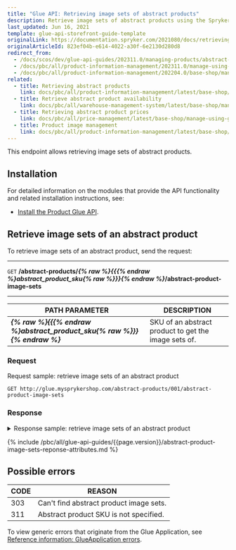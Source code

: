 ```yaml
---
title: "Glue API: Retrieving image sets of abstract products"
description: Retrieve image sets of abstract products using the Spryker Cloud Commerce OS GLUE API.
last_updated: Jun 16, 2021
template: glue-api-storefront-guide-template
originalLink: https://documentation.spryker.com/2021080/docs/retrieving-image-sets-of-abstract-products
originalArticleId: 823ef04b-e614-4022-a30f-6e2130d280d8
redirect_from:
  - /docs/scos/dev/glue-api-guides/202311.0/managing-products/abstract-products/retrieving-image-sets-of-abstract-products.html
  - /docs/pbc/all/product-information-management/202311.0/manage-using-glue-api/abstract-products/glue-api-retrieve-image-sets-of-abstract-products.html
  - /docs/pbc/all/product-information-management/202204.0/base-shop/manage-using-glue-api/abstract-products/glue-api-retrieve-image-sets-of-abstract-products.html
related:
  - title: Retrieving abstract products
    link: docs/pbc/all/product-information-management/latest/base-shop/manage-using-glue-api/abstract-products/glue-api-retrieve-abstract-products.html
  - title: Retrieve abstract product availability
    link: docs/pbc/all/warehouse-management-system/latest/base-shop/manage-using-glue-api/glue-api-retrieve-abstract-product-availability.html
  - title: Retrieving abstract product prices
    link: docs/pbc/all/price-management/latest/base-shop/manage-using-glue-api/glue-api-retrieve-abstract-product-prices.html
  - title: Product image management
    link: docs/pbc/all/product-information-management/latest/base-shop/feature-overviews/product-feature-overview/product-images-overview.html
---
```


This endpoint allows retrieving image sets of abstract products.

## Installation

For detailed information on the modules that provide the API functionality and related installation instructions, see:
- [Install the Product Glue API](/docs/pbc/all/product-information-management/{{page.version}}/base-shop/install-and-upgrade/install-glue-api/install-the-product-glue-api.html).


## Retrieve image sets of an abstract product

To retrieve image sets of an abstract product, send the request:

---
`GET` **/abstract-products/*{% raw %}{{{% endraw %}abstract_product_sku{% raw %}}}{% endraw %}*/abstract-product-image-sets**

---

| PATH PARAMETER | DESCRIPTION |
| --- | --- |
| ***{% raw %}{{{% endraw %}abstract_product_sku{% raw %}}}{% endraw %}*** | SKU of an abstract product to get the image sets of. |

### Request

Request sample: retrieve image sets of an abstract product

`GET http://glue.mysprykershop.com/abstract-products/001/abstract-product-image-sets`

### Response

<details>
<summary>Response sample: retrieve image sets of an abstract product</summary>

```json
{
    "data": [
        {
            "type": "abstract-product-image-sets",
            "id": "177",
            "attributes": {
                "imageSets": [
                    {
                        "name": "default",
                        "images": [
                            {
                                "externalUrlLarge": "//images.icecat.biz/img/norm/high/24867659-4916.jpg",
                                "externalUrlSmall": "//images.icecat.biz/img/norm/medium/24867659-4916.jpg"
                            }
                        ]
                    }
                ]
            },
            "links": {
                "self": "http://glue.mysprykershop.com/abstract-products/177/abstract-product-image-sets"
            }
        }
    ],
    "links": {
        "self": "http://glue.mysprykershop.com/abstract-products/177/abstract-product-image-sets"
    }
}
```

</details>

<a name="abstract-product-sets-response-attributes"></a>

{% include /pbc/all/glue-api-guides/{{page.version}}/abstract-product-image-sets-reponse-attributes.md %} <!-- To edit, see _includes/pbc/all/glue-api-guides/{{page.version}}/abstract-product-image-sets-reponse-attributes.md -->



## Possible errors

| CODE | REASON |
| --- | --- |
| 303 | Can't find abstract product image sets. |
| 311 | Abstract product SKU is not specified. |

To view generic errors that originate from the Glue Application, see [Reference information: GlueApplication errors](/docs/dg/dev/glue-api/{{page.version}}/rest-api/reference-information-glueapplication-errors.html).
